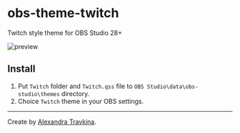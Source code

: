 # obs-theme-twitch
Twitch style theme for OBS Studio 28+

![preview](https://user-images.githubusercontent.com/16720880/189210487-0e2d123a-77a5-4094-a79f-cf2c4c4f9dc5.jpg)

## Install

1. Put `Twitch` folder and `Twitch.qss` file to `OBS Studio\data\obs-studio\themes` directory.
2. Choice `Twitch` theme in your OBS settings.

---

Create by [Alexandra Travkina](https://kodersha.ru).
